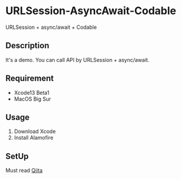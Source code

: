 # URLSession-AsyncAwait-Codable
URLSession + async/await + Codable

## Description
It's a demo.
You can call API by URLSession + async/await.

## Requirement
- Xcode13 Beta1
- MacOS Big Sur

## Usage
1. Download Xcode
2. Install Alamofire

## SetUp
Must read [Qiita](https://qiita.com/H_Crane/)
